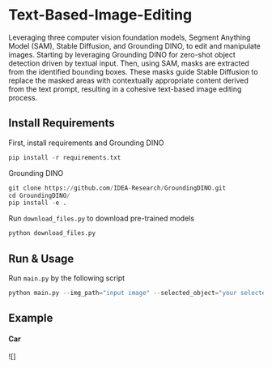 # Text-Based-Image-Editing

Leveraging three computer vision foundation models, Segment Anything Model (SAM), Stable Diffusion, and Grounding DINO, to edit and manipulate images. Starting by leveraging Grounding DINO for zero-shot object detection driven by textual input. Then, using SAM, masks are extracted from the identified bounding boxes. These masks guide Stable Diffusion to replace the masked areas with contextually appropriate content derived from the text prompt, resulting in a cohesive text-based image editing process.

## Install Requirements
First, install requirements and Grounding DINO

```python 
pip install -r requirements.txt
```

Grounding DINO
```python 
git clone https://github.com/IDEA-Research/GroundingDINO.git
cd GroundingDINO/
pip install -e .
```

Run `download_files.py` to download pre-trained models
```python 
python download_files.py
```
## Run & Usage
Run `main.py` by the following script

```python 
python main.py --img_path="input image" --selected_object="your selected object" --prompt="your prompt" --output_path="output path"
```
## Example

#### Car
![]


